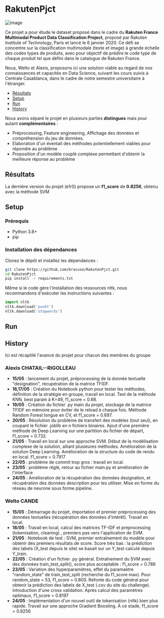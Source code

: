 # RakutenPjct
![image](https://github.com/6racuse/RakutenPjct/assets/148326846/7026c66e-bdc6-48ca-8c67-5fdd0d7ac434)

Ce projet a pour étude le dataset proposé dans le cadre du **Rakuten France Multimodal Product Data Classification Project**, proposé par Rakuten Institute of Technology, Paris et lancé le 6 janvier 2020. Ce défi se concentre sur la classification multimodale (texte et image) à grande échelle des codes types de produits, avec pour objectif de prédire le code type de chaque produit tel que défini dans le catalogue de Rakuten France.

Nous, Welto et Alexis, proposons ici une solution viable au regard de nos connaissances et capacités en Data Science, suivant les cours suivis à Centrale Casablanca, dans le cadre de notre semestre universitaire à l'étranger.

- [Résultats](#Résultats)
- [Setup](#Setup)
- [Run](#Run)
- [History](#History)

Nous avons séparé le projet en plusieurs parties **distingues** mais pour autant **complémentaires** : 
- Préprocessing, Feature engineering, Affichage des données et compréhension du jeu de données.
- Elaboration d'un éventail des méthodes potentiellement viables pour répondre au problème
- Proposition d'un modèle couplé complexe permettant d'obtenir la meilleure réponse au problème

## Résultats
La dernière version du projet (e1r0) propose un **f1_score** de **0.8256**, obtenu avec la méthode SVM 
## Setup

### Prérequis
- Python 3.8+
- pip

### Installation des dépendances

Clonez le dépôt et installez les dépendances :

```bash
git clone https://github.com/6racuse/RakutenPjct.git
cd RakutenPjct
pip install -r requirements.txt
```
Même si le code gère l'installation des ressources nltk, nous recommandons d'exécuter les instructions suivantes :

```python
import nltk
nltk.download('punkt')
nltk.download('stopwords')
```
## Run 



## History
Ici est récaptilé l'avancé du projet pour chacun des membres du groupe
### Alexis CHATAIL--RIGOLLEAU
- **15/05** : lancement du projet, préprocessing de la donnée textuelle "designation", récupération de la matrice TFIDF.
- **16,17/05** : Création du Notebook python pour tester les méthodes, définition de la stratégie en groupe, travail en local. Test de la méthode KNN, best param à K=49, f1_score = 0.68.
- **19/05** : Création du fichier .py main du projet, stockage de la matrice TFIDF en mémoire pour éviter de le reload à chaque fois. Méthode Random Forest longue en CV, et f1_score = 0.697.
- **20/05** : Résolution du problème de transfert des modèles (tout seul), en coupant le fichier .joblib en n fichiers binaires. Ajout d'une première méthode de Deep Learning sur une partition du fichier de départ, f1_score = 0.732.
- **21/05** : Travail en local sur une approche SVM. Début de la modélisation complexe de la solution, alliant plusieures méthodes. Amélioration de la solution Deep Learning. Amélioration de la structure du code de rendu en local. f1_score = 0.7917
- **22/05** : problème de commit trop gros : travail en local.
- **23/05** : problème réglé, retour au fichier main.py et amélioration de l'interface
- **24/05** : Amélioration de la récupération des données designation, et récupération des données description pour les utiliser. Mise en forme du réseau de neurone sous forme pipeline.

### Welto CANDE
- **15/05** : Démarrage du projet, importation et premier preprocessing des données textuelles (récupération des données d'intérêt). Travail en local.
- **18/05** : Travail en local, calcul des matrices TF-IDF et preprocessing (tokenisation, cleaning) , premiers pas vers l'application de SVM.
- **21/05** : Notebook de test : SVM, premier entraînement du modèle pour obtenir des premiers résultats de score. Score très bas : la prédiction des labels (X_test depuis le site) se basait sur un Y_test calculé depuis Y_train. 
- **22/05** : Création d'un fichier .py général. Entraînement du SVM avec des données train_test_split(), score plus acceptable : f1_score = 0.786
- **23/05** : Variation des hyperparamètres, effet du paramaètre "random_state" de train_test_split (recherche du f1_score max). Pour random_state = 53, f1_score = 0.800. Refonte du code général pour obtenir la prédiction des labels de X_test (.csv du site du challenge). Introduction d'une cross validation. Après calcul des paramètres optimaux, f1_score = 0.8197
- **24/05** : Implémentation d'un nouvel outil de tokenisation (nltk) bien plus rapide. Travail sur une approche Gradient Boosting. À ce stade, f1_score = 0.8256
